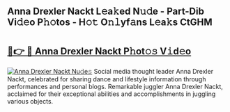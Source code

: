 ## Anna Drexler Nackt L𝚎a𝚔ed N𝚞𝚍e - Part-Dib Vi𝚍𝚎o P𝚑𝚘tos - H𝚘𝚝 O𝚗𝚕yf𝚊ns L𝚎a𝚔s CtGHM

# <h2><a href="http://kfak14c.oniu.top/?m=Anna+Drexler+Nackt">🔗👉 🔴 Anna Drexler Nackt P𝚑ot𝚘𝚜 V𝚒d𝚎o</a></h2>

[![Anna Drexler Nackt Nu𝚍e𝚜](https://i.imgur.com/0qMVB7G.gif)](http://kfak14c.oniu.top/?m=Anna+Drexler+Nackt)
Social media thought leader Anna Drexler Nackt, celebrated for sharing dance and lifestyle information through performances and personal blogs. Remarkable juggler Anna Drexler Nackt, acclaimed for their exceptional abilities and accomplishments in juggling various objects.  
